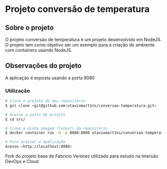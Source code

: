 # Projeto conversão de temperatura

## Sobre o projeto
O projeto conversão de temperatura é um projeto desenvolvido em NodeJS. O projeto tem como objetivo ser um exemplo para a criação de ambiente com containers usando NodeJS.

## Observações do projeto
A aplicação é exposta usando a porta 8080

### Utilização
```bash
# Clone o projeto do meu repositório
$ git clone <git@github.com:otaviomart1ns/conversao-temperatura.git>

# Acesse a pasta do projeto
$ cd src/

# Clone a minha imagem (latest) do repositório
$ docker container run -d -p 8080:8080 otaviomart1ns/conversao-temperatura

# Para acessar a apalicação
Acesse <http://localhost:8080>
```

Fork do projeto base de Fabricio Veronez utilizado para estudo na Imersão DevOps e Cloud